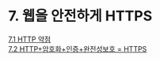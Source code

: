 # 7. 웹을 안전하게 HTTPS

[7.1 HTTP 약점](7.1-http.md)  
[7.2 HTTP+암호화+인증+완전성보호 = HTTPS](7.2-http+-+-+-https.md)

